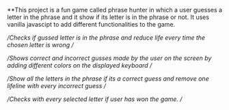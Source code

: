 **This project is a fun game called phrase hunter in which a user guesses a letter in the phrase and it show if its letter is in the phrase or not. It uses vanilla javascipt to add different functionalities to the game. 

*/Checks if gussed letter is in the phrase and reduce life every time the chosen letter is wrong /*

*/Shows correct and incorrect gusses made by the user on the screen by adding different colors on the displayed keyboard /*

*/Show all the letters in the phrase if its a correct guess and remove one lifeline with every incorrect guess
/*

*/Checks with every selected letter if user has won the game.
/*
